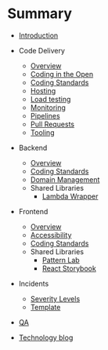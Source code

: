 # Summary

* [Introduction](README.md)

* Code Delivery
  * [Overview](code-delivery/overview.md)
  * [Coding in the Open](code-delivery/code-in-open.md)
  * [Coding Standards](code-delivery/coding-standards.md)
  * [Hosting](code-delivery/hosting.md)
  * [Load testing](code-delivery/load-testing.md)
  * [Monitoring](code-delivery/monitoring.md)
  * [Pipelines](code-delivery/pipelines.md)
  * [Pull Requests](code-delivery/pull-requests.md)
  * [Tooling](code-delivery/tooling.md)
* Backend
  * [Overview](backend/overview.md)
  * [Coding Standards](backend/coding-standards.md)
  * [Domain Management](backend/domain-management.md)
  * Shared Libraries
      * [Lambda Wrapper](backend/lambda-wrapper.md)
* Frontend
  * [Overview](frontend/overview.md)
  * [Accessibility](frontend/accessibility.md)
  * [Coding Standards](frontend/coding-standards.md)
  * Shared Libraries
      * [Pattern Lab](frontend/pattern-lab.md)
      * [React Storybook](frontend/storybook.md)
* Incidents
  * [Severity Levels](Incidents/severity-levels.md)
  * [Template](Incidents/post-mortem-template.md)
* [QA](qa/manualQA.md)
* [Technology blog](https://medium.com/comic-relief)
